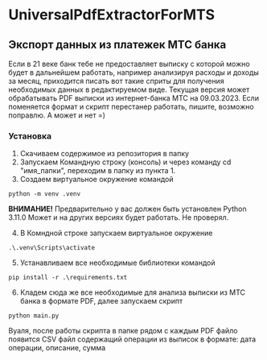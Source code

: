 # UniversalPdfExtractorForMTS

## Экспорт данных из платежек МТС банка

Если в 21 веке банк тебе не предоставляет выписку с которой можно будет в дальнейшем работать, например анализируя расходы и доходы за месяц, приходится писать вот такие сприты для получения необходимых данных в редактируемом виде. Текущая версия может обрабатывать PDF выписки из интернет-банка МТС на 09.03.2023. Если поменяется формат и скрипт перестанер работать, пишите, возможно поправлю. А может и нет =)

### Установка

1. Скачиваем содержимое из репозитория в папку
2. Запускаем Командную строку (консоль) и через команду cd "имя_папки", переходим в папку из пункта 1.
3. Создаем виртуальное окружение командой
```
python -m venv .venv
```
**ВНИМАНИЕ!** Предварительно у вас должен быть установлен Python 3.11.0 Может и на других версиях будет работать. Не проверял.

4. В Комндной строке запускаем виртуальное окружение 
```
.\.venv\Scripts\activate
```
5. Устанавливаем все необходимые библиотеки командой
```
pip install -r .\requirements.txt
```
6. Кладем сюда же все необходимые для анализа выписки из МТС банка в формате PDF, далее запускаем скрипт
```
python main.py
```

Вуаля, после работы скрипта в папке рядом с каждым PDF файло появится CSV файл содержащий операции из выписок в формате: дата операции, описание, сумма
